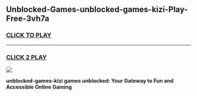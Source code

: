 
## Unblocked-Games-unblocked-games-kizi-Play-Free-3vh7a
<h3>
<a href="https://premium76.site?title=unblocked-games-kizi&ref=23A">CLICK TO PLAY</a></h3>
<hr>

<h3>
<a href="https://premium76.site?title=unblocked-games-kizi&ref=23A">CLICK 2 PLAY</a>
  
</h3>

<a href="https://premium76.site?title=unblocked-games-kizi&ref=23A"><img src="https://clearcache.store/games.png"></a>


**unblocked-games-kizi games unblocked: Your Gateway to Fun and Accessible Online Gaming**
